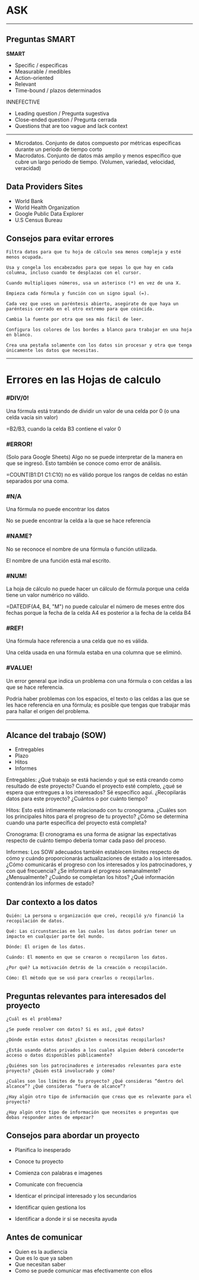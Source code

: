 # ASK

---

## Preguntas SMART

**SMART**
- Specific / especificas
- Measurable  / medibles
- Action-oriented
- Relevant
- Time-bound / plazos determinados

INNEFECTIVE

- Leading question / Pregunta sugestiva
- Close-ended question / Pregunta cerrada
- Questions that are too vague and lack context

---

- Microdatos. Conjunto de datos compuesto por métricas específicas durante un periodo de tiempo corto
- Macrodatos. Conjunto de datos más amplio y menos específico que cubre un largo periodo de tiempo. (Volumen, variedad, velocidad, veracidad)


## Data Providers Sites

- World Bank
- World Health Organization
- Google Public Data Explorer
- U.S Census Bureau

## Consejos para evitar errores

    Filtra datos para que tu hoja de cálculo sea menos compleja y esté menos ocupada.

    Usa y congela los encabezados para que sepas lo que hay en cada columna, incluso cuando te desplazas con el cursor.

    Cuando multipliques números, usa un asterisco (*) en vez de una X.

    Empieza cada fórmula y función con un signo igual (=).

    Cada vez que uses un paréntesis abierto, asegúrate de que haya un paréntesis cerrado en el otro extremo para que coincida.

    Cambia la fuente por otra que sea más fácil de leer.

    Configura los colores de los bordes a blanco para trabajar en una hoja en blanco. 

    Crea una pestaña solamente con los datos sin procesar y otra que tenga únicamente los datos que necesitas.


---

# Errores en las Hojas de calculo

### #DIV/0!
	

Una fórmula está tratando de dividir un valor de una celda por 0 (o una celda vacía sin valor)
	

=B2/B3, cuando la celda B3 contiene el valor 0

### #ERROR!
	

(Solo para Google Sheets) Algo no se puede interpretar de la manera en que se ingresó. Esto también se conoce como error de análisis.
	

=COUNT(B1:D1 C1:C10) no es válido porque los rangos de celdas no están separados por una coma.

### #N/A
	

Una fórmula no puede encontrar los datos
	

No se puede encontrar la celda a la que se hace referencia

### #NAME?
	

No se reconoce el nombre de una fórmula o función utilizada.
	

El nombre de una función está mal escrito.

### #NUM!
	

La hoja de cálculo no puede hacer un cálculo de fórmula porque una celda tiene un valor numérico no válido.
	

=DATEDIF(A4, B4, "M") no puede calcular el número de meses entre dos fechas porque la fecha de la celda A4 es posterior a la fecha de la celda B4

### #REF!
	

Una fórmula hace referencia a una celda que no es válida.
	

Una celda usada en una fórmula estaba en una columna que se eliminó.

### #VALUE!
	

Un error general que indica un problema con una fórmula o con celdas a las que se hace referencia.
	

Podría haber problemas con los espacios, el texto o las celdas a las que se les hace referencia en una fórmula; es posible que tengas que trabajar más
para hallar el origen del problema.

---

## Alcance del trabajo (SOW)

- Entregables
- Plazo
- Hitos
- Informes

Entregables: ¿Qué trabajo se está haciendo y qué se está creando como resultado de este proyecto? Cuando el proyecto esté completo, ¿qué se espera que entregues a los interesados? Sé específico aquí. ¿Recopilarás datos para este proyecto? ¿Cuántos o por cuánto tiempo?

Hitos: Esto está íntimamente relacionado con tu cronograma. ¿Cuáles son los principales hitos para el progreso de tu proyecto? ¿Cómo se determina cuando una parte específica del proyecto está completa?

Cronograma: El cronograma es una forma de asignar las expectativas respecto de cuánto tiempo debería tomar cada paso del proceso.

Informes: Los SOW adecuados también establecen límites respecto de cómo y cuándo proporcionarás actualizaciones de estado a los interesados. ¿Cómo comunicarás el progreso con los interesados y los patrocinadores, y con qué frecuencia? ¿Se informará el progreso semanalmente? ¿Mensualmente? ¿Cuándo se completan los hitos? ¿Qué información contendrán los informes de estado?

## Dar contexto a los datos

    Quién: La persona u organización que creó, recopiló y/o financió la recopilación de datos.

    Qué: Las circunstancias en las cuales los datos podrían tener un impacto en cualquier parte del mundo.

    Dónde: El origen de los datos.

    Cuándo: El momento en que se crearon o recopilaron los datos.

    ¿Por qué? La motivación detrás de la creación o recopilación.

    Cómo: El método que se usó para crearlos o recopilarlos.

## Preguntas relevantes para interesados del proyecto

    ¿Cuál es el problema? 

    ¿Se puede resolver con datos? Si es así, ¿qué datos?

    ¿Dónde están estos datos? ¿Existen o necesitas recopilarlos?

    ¿Estás usando datos privados a los cuales alguien deberá concederte acceso o datos disponibles públicamente?

    ¿Quiénes son los patrocinadores e interesados relevantes para este proyecto? ¿Quién está involucrado y cómo?

    ¿Cuáles son los límites de tu proyecto? ¿Qué consideras “dentro del alcance”? ¿Qué consideras “fuera de alcance”?

    ¿Hay algún otro tipo de información que creas que es relevante para el proyecto? 

    ¿Hay algún otro tipo de información que necesites o preguntas que debas responder antes de empezar?

## Consejos para abordar un proyecto

- Planifica lo inesperado
- Conoce tu proyecto
- Comienza con palabras e imagenes
- Comunícate con frecuencia

- Identicar el principal interesado y los secundarios
- Identificar quien gestiona los 
- Identificar a donde ir si se necesita ayuda
  
## Antes de comunicar

- Quien es la audiencia
- Que es lo que ya saben
- Que necesitan saber
- Como se puede comunicar mas efectivamente con ellos


